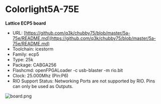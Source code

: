 # Colorlight5A-75E
**Lattice ECP5 board**

* URL: [https://github.com/q3k/chubby75/blob/master/5a-75e/README.md](https://github.com/q3k/chubby75/blob/master/5a-75e/README.md)
* Toolchain: icestorm
* Family: ecp5
* Type: 25k
* Package: CABGA256
* Flashcmd: openFPGALoader -c usb-blaster -m rio.bit
* Clock: 25.000Mhz (Pin:P6)
* RIO Support Status: Networking Ports are not supported by RIO. Pins can only be used as Outputs.

![board.png](board.png)

